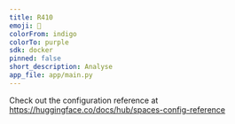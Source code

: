 ```yaml
---
title: R410
emoji: 🍎
colorFrom: indigo
colorTo: purple
sdk: docker
pinned: false
short_description: Analyse
app_file: app/main.py
---
```


Check out the configuration reference at https://huggingface.co/docs/hub/spaces-config-reference
